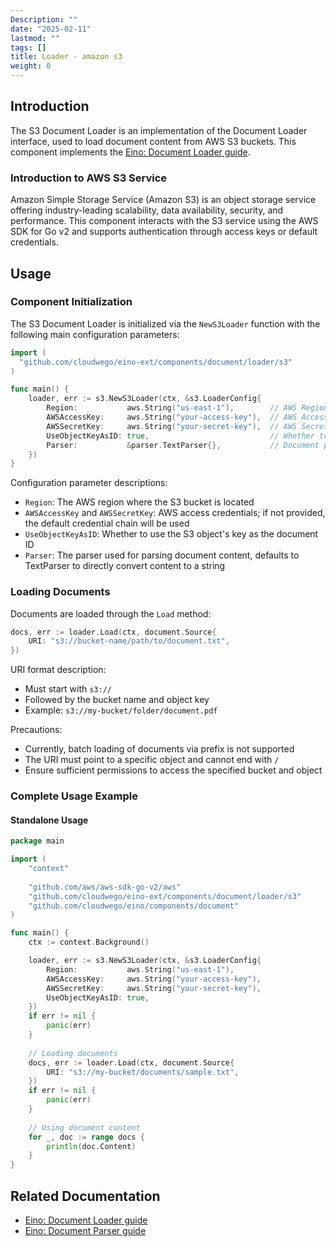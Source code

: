 ```yaml
---
Description: ""
date: "2025-02-11"
lastmod: ""
tags: []
title: Loader - amazon s3
weight: 0
---
```


## **Introduction**

The S3 Document Loader is an implementation of the Document Loader interface, used to load document content from AWS S3 buckets. This component implements the [Eino: Document Loader guide](/en/docs/eino/core_modules/components/document_loader_guide).

### **Introduction to AWS S3 Service**

Amazon Simple Storage Service (Amazon S3) is an object storage service offering industry-leading scalability, data availability, security, and performance. This component interacts with the S3 service using the AWS SDK for Go v2 and supports authentication through access keys or default credentials.

## **Usage**

### **Component Initialization**

The S3 Document Loader is initialized via the `NewS3Loader` function with the following main configuration parameters:

```go
import (
  "github.com/cloudwego/eino-ext/components/document/loader/s3"
)

func main() {
    loader, err := s3.NewS3Loader(ctx, &s3.LoaderConfig{
        Region:           aws.String("us-east-1"),        // AWS Region
        AWSAccessKey:     aws.String("your-access-key"),  // AWS Access Key ID
        AWSSecretKey:     aws.String("your-secret-key"),  // AWS Secret Access Key
        UseObjectKeyAsID: true,                           // Whether to use the object key as the document ID
        Parser:           &parser.TextParser{},           // Document parser, defaults to TextParser
    })
}
```

Configuration parameter descriptions:

- `Region`: The AWS region where the S3 bucket is located
- `AWSAccessKey` and `AWSSecretKey`: AWS access credentials; if not provided, the default credential chain will be used
- `UseObjectKeyAsID`: Whether to use the S3 object's key as the document ID
- `Parser`: The parser used for parsing document content, defaults to TextParser to directly convert content to a string

### **Loading Documents**

Documents are loaded through the `Load` method:

```go
docs, err := loader.Load(ctx, document.Source{
    URI: "s3://bucket-name/path/to/document.txt",
})
```

URI format description:

- Must start with `s3://`
- Followed by the bucket name and object key
- Example: `s3://my-bucket/folder/document.pdf`

Precautions:

- Currently, batch loading of documents via prefix is not supported
- The URI must point to a specific object and cannot end with `/`
- Ensure sufficient permissions to access the specified bucket and object

### **Complete Usage Example**

#### **Standalone Usage**

```go
package main

import (
    "context"
    
    "github.com/aws/aws-sdk-go-v2/aws"
    "github.com/cloudwego/eino-ext/components/document/loader/s3"
    "github.com/cloudwego/eino/components/document"
)

func main() {
    ctx := context.Background()

    loader, err := s3.NewS3Loader(ctx, &s3.LoaderConfig{
        Region:           aws.String("us-east-1"),
        AWSAccessKey:     aws.String("your-access-key"),
        AWSSecretKey:     aws.String("your-secret-key"),
        UseObjectKeyAsID: true,
    })
    if err != nil {
        panic(err)
    }
    
    // Loading documents
    docs, err := loader.Load(ctx, document.Source{
        URI: "s3://my-bucket/documents/sample.txt",
    })
    if err != nil {
        panic(err)
    }
    
    // Using document content
    for _, doc := range docs {
        println(doc.Content)
    }
}
```

## **Related Documentation**

- [Eino: Document Loader guide](/en/docs/eino/core_modules/components/document_loader_guide)
- [Eino: Document Parser guide](/en/docs/eino/core_modules/components/document_loader_guide/document_parser_interface_guide)
